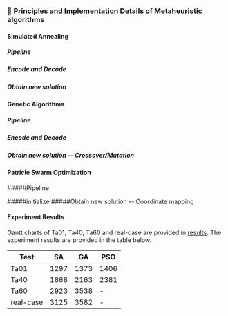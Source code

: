 ### 📣 Principles and Implementation Details of Metaheuristic algorithms
#### Simulated Annealing
##### Pipeline

##### Encode and Decode
##### Obtain new solution

#### Genetic Algorithms
##### Pipeline
##### Encode and Decode
##### Obtain new solution -- Crossover/Mutation

#### Patricle Swarm Optimization
#####Pipeline

#####initialize
#####Obtain new solution -- Coordinate mapping

#### Experiment Results
Gantt charts of Ta01, Ta40, Ta60 and real-case are provided in [results](https://github.com/wyh-neophyte/Metaheuristic-Algorithms-For-JSP-and-FJSP-Problems/tree/main/results).
The experiment results are provided in the table below.

|    Test    |  SA  |  GA  |  PSO  |
| ---------- | ---- | ---- |  ---- |
|    Ta01    | 1297 | 1373 |  1406 |
|    Ta40    | 1868 | 2163 |  2381 |
|    Ta60    | 2923 | 3538 |   -   |
| real-case  | 3125 | 3582 |   -   |

